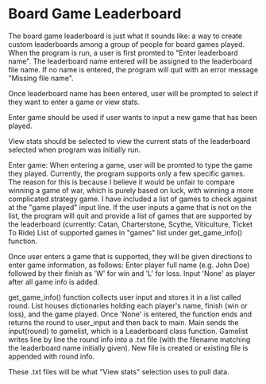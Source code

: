 # Board Game Leaderboard
The board game leaderboard is just what it sounds like: a way to create custom leaderboards among a group of people for board games played.
When the program is run, a user is first promted to "Enter leaderboard name". The leaderboard name entered will be assigned to the leaderboard file name. If no name is entered, the program will quit with an error message "Missing file name".

Once leaderboard name has been entered, user will be prompted to select if they want to enter a game or view stats.

Enter game should be used if user wants to input a new game that has been played.

View stats should be selected to view the current stats of the leaderboard selected when program was initially run.

Enter game:
When entering a game, user will be promted to type the game they played. Currently, the program supports only a few specific games. The reason for this is because I believe it would be unfair to compare winning a game of war, which is purely based on luck, with winning a more complicated strategy game. I have included a list of games to check against at the "game played" input line. If the user inputs a game that is not on the list, the program will quit and provide a list of games that are supported by the leaderboard (currently: Catan, Charterstone, Scythe, Viticulture, Ticket To Ride)
List of supported games in "games" list under get_game_info() function.

Once user enters a game that is supported, they will be given directions to enter game information, as follows:
Enter player full name (e.g. John Doe) followed by their finish as 'W' for win and 'L' for loss. Input 'None' as player after all game info is added.

get_game_info() function collects user input and stores it in a list called round. List houses dictionaries holding each player's name, finish (win or loss), and the game played. Once 'None' is entered, the function ends and returns the round to user_input and then back to main. Main sends the input(round) to gamelist, which is a Leaderboard class function. Gamelist writes line by line the round info into a .txt file (with the filename matching the leaderboard name initially given). New file is created or existing file is appended with round info.

These .txt files will be what "View stats" selection uses to pull data.
